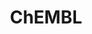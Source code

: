 ---
bigquery: https://console.cloud.google.com/bigquery?p=patents-public-data&d=ebi_chembl&page=dataset
citation: '"The ChEMBL database in 2017." Anna Gaulton, Anne Hersey, Michał Nowotka,
  A Patrícia Bento, Jon Chambers, David Mendez, Prudence Mutowo, Francis Atkinson,
  Louisa J Bellis, Elena Cibrián-Uhalte, Mark Davies, Nathan Dedman, Anneli Karlsson,
  María Paula Magariños, John P Overington, George Papadatos, Ines Smit, Andrew R
  Leach Nucleic acids Research (2017) 45 (Database Issue), D945-D954'
contributors: European Bioinformatics Institute
cost: None
description: ChEMBL Data is a manually curated database of small molecules used in
  drug discovery, including information about existing patented drugs.
documentation: 'schema: https://www.ebi.ac.uk/chembl/db_schema


  '
last_edit: Mon, 04 Apr 2022 19:07:30 GMT
location: https://console.cloud.google.com/marketplace/product/google_patents_public_datasets/chembl
maintained_by: EMBL-EBI, an outstation of European Molecular Biology Laboratory
related_publications: '

  ChEMBL: towards direct deposition of bioassay data.


  Mendez D, Gaulton A, Bento AP, Chambers J, De Veij M, Félix E, Magariños MP, Mosquera
  JF, Mutowo P, Nowotka M, Gordillo-Marañón M, Hunter F, Junco L, Mugumbate G, Rodriguez-Lopez
  M, Atkinson F, Bosc N, Radoux CJ, Segura-Cabrera A, Hersey A, Leach AR.


  — Nucleic Acids Res. 2019; 47(D1):D930-D940. doi: 10.1093/nar/gky1075

  '
schema_fields: '[''mesh_heading'', ''assay_type'', ''component_synonym'', ''component_id'',
  ''assay_tax_id'', ''parameter_value'', ''updated_on'', ''predbind_id'', ''cell_name'',
  ''submission_date'', ''ddd_units'', ''site_residues'', ''standard_text_value'',
  ''db_version'', ''indref_id'', ''natural_product'', ''warning_country'', ''disease_efficacy'',
  ''topical'', ''hbd'', ''record_id'', ''potential_duplicate'', ''ddd_comment'', ''usan_stem_id'',
  ''published_relation'', ''mc_target_type'', ''level4'', ''normal_range_min'', ''downgraded'',
  ''entity_id'', ''who_extra'', ''mol_frac_id'', ''src_compound_id'', ''tid'', ''country'',
  ''cell_source_tax_id'', ''l2'', ''parameter_type'', ''cx_logd'', ''max_phase_for_ind'',
  ''cl_lincs_id'', ''prediction_method'', ''activity_count'', ''direct_interaction'',
  ''route'', ''units'', ''updated_by'', ''stem_class'', ''src_assay_id'', ''usan_stem'',
  ''published_value'', ''tid_fixed'', ''bao_endpoint'', ''target_desc'', ''max_phase'',
  ''mol_hrac_id'', ''std_act_id'', ''activity_id'', ''drugind_id'', ''status'', ''metref_id'',
  ''as_id'', ''protein_class_synonym'', ''mecref_id'', ''set_name'', ''parent_molregno'',
  ''ridx'', ''hrac_code'', ''standard_inchi_key'', ''mol_atc_id'', ''full_mwt'', ''l6'',
  ''domain_type'', ''major_class'', ''hrac_class_id'', ''polymer_flag'', ''assay_tissue'',
  ''met_id'', ''year'', ''relationship'', ''irac_code'', ''protein_class_desc'', ''smarts'',
  ''hbd_lipinski'', ''assay_desc'', ''pathway_id'', ''assay_cell_type'', ''parent_type'',
  ''published_units'', ''tbl'', ''site_name'', ''warning_type'', ''log_id'', ''homologue'',
  ''annotation'', ''atc_code'', ''usan_year'', ''warning_id'', ''patent_id'', ''level3_description'',
  ''priority'', ''sei'', ''bao_format'', ''prod_pat_id'', ''l3'', ''class_type'',
  ''efo_id'', ''warning_year'', ''toid'', ''curated_by'', ''warning_class'', ''confidence'',
  ''species_group_flag'', ''definition'', ''first_page'', ''dosed_ingredient'', ''canonical_smiles'',
  ''data_validity_comment'', ''structure_type'', ''parenteral'', ''company'', ''synonyms'',
  ''tax_id'', ''frac_class_id'', ''ddd_admr'', ''rgid'', ''doc_type'', ''sequence'',
  ''source_domain_id'', ''patent_no'', ''num_alerts'', ''protein_class_id'', ''creation_date'',
  ''bao_id'', ''met_conversion'', ''molfile'', ''who_name'', ''usan_stem_definition'',
  ''ref_url'', ''molecular_mechanism'', ''volume'', ''upper_value'', ''therapeutic_flag'',
  ''chirality'', ''assay_subcellular_fraction'', ''abstract'', ''cellosaurus_id'',
  ''binding_site_comment'', ''nda_type'', ''le'', ''withdrawn_class'', ''mw_monoisotopic'',
  ''prodrug'', ''src_short_name'', ''go_id'', ''pref_name'', ''formulation_id'', ''title'',
  ''ad_type'', ''metabolite_record_id'', ''level2_description'', ''aspect'', ''compd_id'',
  ''assay_organism'', ''version'', ''level2'', ''ddd_id'', ''frac_code'', ''variant_id'',
  ''ddd_value'', ''cidx'', ''ro3_pass'', ''assay_id'', ''source'', ''bto_id'', ''comments'',
  ''heavy_atoms'', ''hba'', ''clo_id'', ''standard_units'', ''acd_most_bpka'', ''domain_name'',
  ''alert_id'', ''relation'', ''drug_product_flag'', ''cx_most_bpka'', ''num_lipinski_ro5_violations'',
  ''last_active'', ''l4'', ''efo_term'', ''substrate_record_id'', ''previous_company'',
  ''stat'', ''assay_param_id'', ''job_id'', ''withdrawn_reason'', ''mol_irac_id'',
  ''level3'', ''mec_id'', ''db_source'', ''cx_most_apka'', ''sitecomp_id'', ''type'',
  ''mechanism_comment'', ''dosage_form'', ''action_type'', ''compound_name'', ''co_stem_id'',
  ''site_id'', ''enzyme_name'', ''target_mapping'', ''idx'', ''acd_logp'', ''product_id'',
  ''research_stem'', ''smid'', ''black_box_warning'', ''short_name'', ''compound_key'',
  ''usan_substem'', ''standard_upper_value'', ''last_page'', ''l8'', ''normal_range_max'',
  ''end_position'', ''relationship_type'', ''withdrawn_flag'', ''tissue_id'', ''curation_comment'',
  ''comp_class_id'', ''first_in_class'', ''pathway_key'', ''mc_target_name'', ''uberon_id'',
  ''patent_use_code'', ''assay_test_type'', ''isoform'', ''src_id'', ''drug_substance_flag'',
  ''class_level'', ''subgroup'', ''rtb'', ''withdrawn_country'', ''assay_category'',
  ''inorganic_flag'', ''component_type'', ''molsyn_id'', ''level5'', ''src_description'',
  ''qudt_units'', ''psa'', ''res_stem_id'', ''ingredient'', ''standard_value'', ''bei'',
  ''label'', ''actsm_id'', ''biocomp_id'', ''chebi_par_id'', ''l7'', ''pubmed_id'',
  ''aromatic_rings'', ''sequence_md5sum'', ''parent_go_id'', ''comp_go_id'', ''hba_lipinski'',
  ''cell_ontology_id'', ''journal'', ''ap_id'', ''innovator_company'', ''alert_set_id'',
  ''authors'', ''helm_notation'', ''accession'', ''delist_flag'', ''irac_class_id'',
  ''syn_type'', ''assay_class_id'', ''cpd_str_alert_id'', ''protclasssyn_id'', ''level1'',
  ''active_ingredient'', ''cell_source_tissue'', ''active_molregno'', ''standard_type'',
  ''patent_expire_date'', ''level4_description'', ''l5'', ''parent_id'', ''selectivity_comment'',
  ''l1'', ''mc_tax_id'', ''domain_id'', ''organism'', ''target_type'', ''applicant_full_name'',
  ''assay_strain'', ''targcomp_id'', ''alert_name'', ''cell_description'', ''related_tid'',
  ''mc_organism'', ''cell_id'', ''oral'', ''oc_id'', ''start_position'', ''path'',
  ''publication_number'', ''targrel_id'', ''activity_comment'', ''lle'', ''level1_description'',
  ''ass_cls_map_id'', ''standard_relation'', ''name'', ''standard_inchi'', ''enzyme_tid'',
  ''alogp'', ''mutation'', ''trade_name'', ''warnref_id'', ''ref_id'', ''availability_type'',
  ''indication_class'', ''entity_type'', ''chembl_id'', ''strength'', ''issue'', ''molecule_type'',
  ''doc_id'', ''orig_description'', ''mc_target_accession'', ''text_value'', ''description'',
  ''value'', ''drug_record_id'', ''stem'', ''published_type'', ''result_flag'', ''standard_flag'',
  ''mw_freebase'', ''molecular_species'', ''relationship_desc'', ''confidence_score'',
  ''acd_most_apka'', ''acd_logd'', ''qed_weighted'', ''caloha_id'', ''assay_source'',
  ''pchembl_value'', ''approval_date'', ''compsyn_id'', ''molregno'', ''mechanism_of_action'',
  ''mesh_id'', ''domain_description'', ''ref_type'', ''met_comment'', ''first_approval'',
  ''cx_logp'', ''aidx'', ''cell_source_organism'', ''uo_units'', ''full_molformula'',
  ''withdrawn_year'', ''num_ro5_violations'', ''doi'', ''warning_description'']'
shortname: chembl
tags:
- biotechnology
- health
- chemical
- bioinformatics
- medical
terms_of_use: CC BY-SA 3.0
title: ChEMBL
uuid: e232a192-965c-4ec9-904c-155b6dfe56c5
---